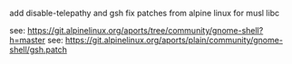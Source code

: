 add disable-telepathy and gsh fix patches from alpine linux for musl libc

see: https://git.alpinelinux.org/aports/tree/community/gnome-shell?h=master
see: https://git.alpinelinux.org/aports/plain/community/gnome-shell/gsh.patch
